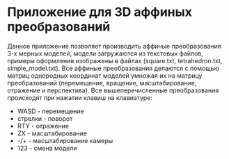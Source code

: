 # Приложение для 3D аффиных преобразований

Данное приложение позволяет производить аффиные преобразования 3-х мерных моделей, модели загружаются из текстовых файлов, 
примеры оформления изображены в файлах (square.txt, tetrahedron.txt, simple_model.txt). Все аффиные преобразования делаются 
с помощью матриц однородных координат моделей умножая их на матрицу преобразований (перемещение, вращение, масштабирование, отражение и перспектива).
Все вышеперечисленные преобразования происходят при нажатии клавиш на клавиатуре:
- WASD - перемещение
- стрелки - поворот
- RTY - отражение
- ZX - масштабирование
- -/+ - масштабирование камеры
- 123 - смена модели
